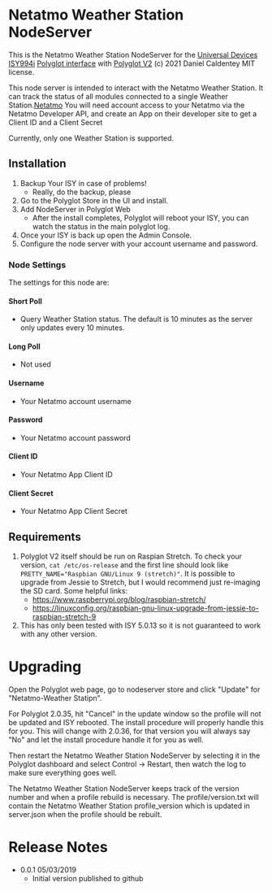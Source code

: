 
# Netatmo Weather Station NodeServer

This is the Netatmo Weather Station NodeServer for the [Universal Devices ISY994i](https://www.universal-devices.com/residential/ISY) [Polyglot interface](http://www.universal-devices.com/developers/polyglot/docs/) with  [Polyglot V2](https://github.com/Einstein42/udi-polyglotv2)
(c) 2021 Daniel Caldentey
MIT license.

This node server is intended to interact with the Netatmo Weather Station. It can track the status of all modules connected to a single Weather Station.[Netatmo](https://www.netatmo.com/en-us/weather) You will need account access to your Netatmo via the Netatmo Developer API, and create an App on their developer site to get a Client ID and a Client Secret 

Currently, only one Weather Station is supported.

## Installation

1. Backup Your ISY in case of problems!
   * Really, do the backup, please
2. Go to the Polyglot Store in the UI and install.
3. Add NodeServer in Polyglot Web
   * After the install completes, Polyglot will reboot your ISY, you can watch the status in the main polyglot log.
4. Once your ISY is back up open the Admin Console.
5. Configure the node server with your account username and password.

### Node Settings
The settings for this node are:

#### Short Poll
   * Query Weather Station status. The default is 10 minutes as the server only updates every 10 minutes.
#### Long Poll
   * Not used

#### Username
   * Your Netatmo account username

#### Password
   * Your Netatmo account password

#### Client ID
   * Your Netatmo App Client ID

#### Client Secret
   * Your Netatmo App Client Secret


## Requirements

1. Polyglot V2 itself should be run on Raspian Stretch.
  To check your version, ```cat /etc/os-release``` and the first line should look like
  ```PRETTY_NAME="Raspbian GNU/Linux 9 (stretch)"```. It is possible to upgrade from Jessie to
  Stretch, but I would recommend just re-imaging the SD card.  Some helpful links:
   * https://www.raspberrypi.org/blog/raspbian-stretch/
   * https://linuxconfig.org/raspbian-gnu-linux-upgrade-from-jessie-to-raspbian-stretch-9
2. This has only been tested with ISY 5.0.13 so it is not guaranteed to work with any other version.

# Upgrading

Open the Polyglot web page, go to nodeserver store and click "Update" for "Netatmo-Weather Statipn".

For Polyglot 2.0.35, hit "Cancel" in the update window so the profile will not be updated and ISY rebooted.  The install procedure will properly handle this for you.  This will change with 2.0.36, for that version you will always say "No" and let the install procedure handle it for you as well.

Then restart the Netatmo Weather Station NodeServer by selecting it in the Polyglot dashboard and select Control -> Restart, then watch the log to make sure everything goes well.

The Netatmo Weather Station NodeServer keeps track of the version number and when a profile rebuild is necessary.  The profile/version.txt will contain the Netatmo Weather Station profile_version which is updated in server.json when the profile should be rebuilt.

# Release Notes

- 0.0.1 05/03/2019
   - Initial version published to github
